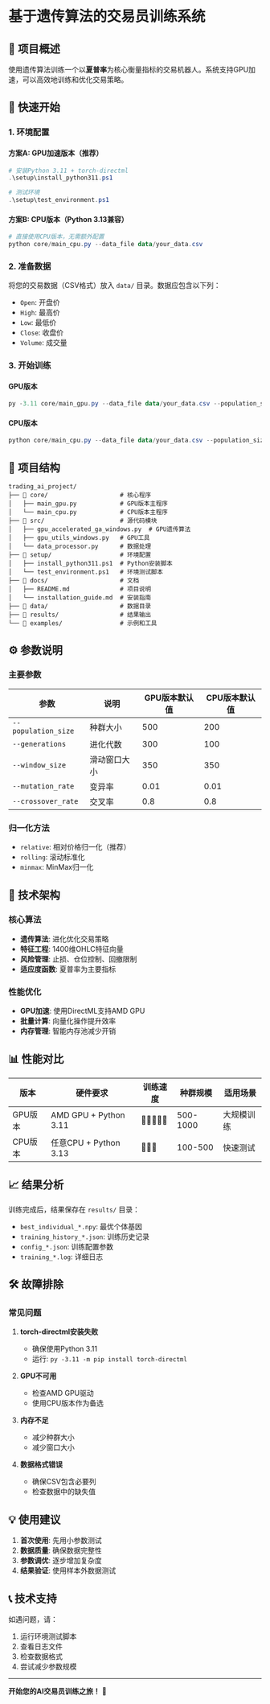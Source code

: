 # 基于遗传算法的交易员训练系统

## 🎯 项目概述

使用遗传算法训练一个以**夏普率**为核心衡量指标的交易机器人。系统支持GPU加速，可以高效地训练和优化交易策略。

## 🚀 快速开始

### 1. 环境配置

#### 方案A: GPU加速版本（推荐）
```powershell
# 安装Python 3.11 + torch-directml
.\setup\install_python311.ps1

# 测试环境
.\setup\test_environment.ps1
```

#### 方案B: CPU版本（Python 3.13兼容）
```powershell
# 直接使用CPU版本，无需额外配置
python core/main_cpu.py --data_file data/your_data.csv
```

### 2. 准备数据

将您的交易数据（CSV格式）放入 `data/` 目录。数据应包含以下列：
- `Open`: 开盘价
- `High`: 最高价
- `Low`: 最低价
- `Close`: 收盘价
- `Volume`: 成交量

### 3. 开始训练

#### GPU版本
```powershell
py -3.11 core/main_gpu.py --data_file data/your_data.csv --population_size 500 --generations 300
```

#### CPU版本
```powershell
python core/main_cpu.py --data_file data/your_data.csv --population_size 200 --generations 100
```

## 📁 项目结构

```
trading_ai_project/
├── 📁 core/                    # 核心程序
│   ├── main_gpu.py            # GPU版本主程序
│   └── main_cpu.py            # CPU版本主程序
├── 📁 src/                     # 源代码模块
│   ├── gpu_accelerated_ga_windows.py  # GPU遗传算法
│   ├── gpu_utils_windows.py   # GPU工具
│   └── data_processor.py      # 数据处理
├── 📁 setup/                   # 环境配置
│   ├── install_python311.ps1  # Python安装脚本
│   └── test_environment.ps1   # 环境测试脚本
├── 📁 docs/                    # 文档
│   ├── README.md              # 项目说明
│   └── installation_guide.md  # 安装指南
├── 📁 data/                    # 数据目录
├── 📁 results/                 # 结果输出
└── 📁 examples/                # 示例和工具
```

## ⚙️ 参数说明

### 主要参数

| 参数 | 说明 | GPU版本默认值 | CPU版本默认值 |
|------|------|---------------|---------------|
| `--population_size` | 种群大小 | 500 | 200 |
| `--generations` | 进化代数 | 300 | 100 |
| `--window_size` | 滑动窗口大小 | 350 | 350 |
| `--mutation_rate` | 变异率 | 0.01 | 0.01 |
| `--crossover_rate` | 交叉率 | 0.8 | 0.8 |

### 归一化方法

- `relative`: 相对价格归一化（推荐）
- `rolling`: 滚动标准化
- `minmax`: MinMax归一化

## 🔧 技术架构

### 核心算法
- **遗传算法**: 进化优化交易策略
- **特征工程**: 1400维OHLC特征向量
- **风险管理**: 止损、仓位控制、回撤限制
- **适应度函数**: 夏普率为主要指标

### 性能优化
- **GPU加速**: 使用DirectML支持AMD GPU
- **批量计算**: 向量化操作提升效率
- **内存管理**: 智能内存池减少开销

## 📊 性能对比

| 版本 | 硬件要求 | 训练速度 | 种群规模 | 适用场景 |
|------|----------|----------|----------|----------|
| GPU版本 | AMD GPU + Python 3.11 | 🚀🚀🚀🚀🚀 | 500-1000 | 大规模训练 |
| CPU版本 | 任意CPU + Python 3.13 | 🚀🚀🚀 | 100-500 | 快速测试 |

## 📈 结果分析

训练完成后，结果保存在 `results/` 目录：

- `best_individual_*.npy`: 最优个体基因
- `training_history_*.json`: 训练历史记录
- `config_*.json`: 训练配置参数
- `training_*.log`: 详细日志

## 🛠️ 故障排除

### 常见问题

1. **torch-directml安装失败**
   - 确保使用Python 3.11
   - 运行: `py -3.11 -m pip install torch-directml`

2. **GPU不可用**
   - 检查AMD GPU驱动
   - 使用CPU版本作为备选

3. **内存不足**
   - 减少种群大小
   - 减少窗口大小

4. **数据格式错误**
   - 确保CSV包含必要列
   - 检查数据中的缺失值

## 💡 使用建议

1. **首次使用**: 先用小参数测试
2. **数据质量**: 确保数据完整性
3. **参数调优**: 逐步增加复杂度
4. **结果验证**: 使用样本外数据测试

## 📞 技术支持

如遇问题，请：
1. 运行环境测试脚本
2. 查看日志文件
3. 检查数据格式
4. 尝试减少参数规模

---

**开始您的AI交易员训练之旅！** 🚀